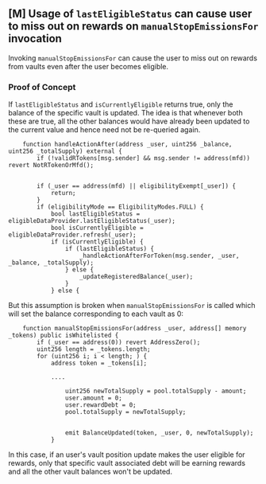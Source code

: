## [M] Usage of `lastEligibleStatus` can cause user to miss out on rewards on `manualStopEmissionsFor` invocation

Invoking `manualStopEmissionsFor` can cause the user to miss out on rewards from vaults even after the user becomes eligible.

### Proof of Concept

If `lastEligibleStatus` and `isCurrentlyEligible` returns true, only the balance of the specific vault is updated. The idea is that whenever both these are true, all the other balances would have already been updated to the current value and hence need not be re-queried again.

```solidity
    function handleActionAfter(address _user, uint256 _balance, uint256 _totalSupply) external {
        if (!validRTokens[msg.sender] && msg.sender != address(mfd)) revert NotRTokenOrMfd();


        if (_user == address(mfd) || eligibilityExempt[_user]) {
            return;
        }
        if (eligibilityMode == EligibilityModes.FULL) {
            bool lastEligibleStatus = eligibleDataProvider.lastEligibleStatus(_user);
            bool isCurrentlyEligible = eligibleDataProvider.refresh(_user);
            if (isCurrentlyEligible) {
                if (lastEligibleStatus) {
                    _handleActionAfterForToken(msg.sender, _user, _balance, _totalSupply);
                } else {
                    _updateRegisteredBalance(_user);
                }
            } else {
```

But this assumption is broken when `manualStopEmissionsFor` is called which will set the balance corresponding to each vault as 0:

```solidity
    function manualStopEmissionsFor(address _user, address[] memory _tokens) public isWhitelisted {
        if (_user == address(0)) revert AddressZero();
        uint256 length = _tokens.length;
        for (uint256 i; i < length; ) {
            address token = _tokens[i];
            
            ....

                uint256 newTotalSupply = pool.totalSupply - amount;
                user.amount = 0;
                user.rewardDebt = 0;
                pool.totalSupply = newTotalSupply;


                emit BalanceUpdated(token, _user, 0, newTotalSupply);
            }
```

In this case, if an user's vault position update makes the user eligible for rewards, only that specific vault associated debt will be earning rewards and all the other vault balances won't be updated.



